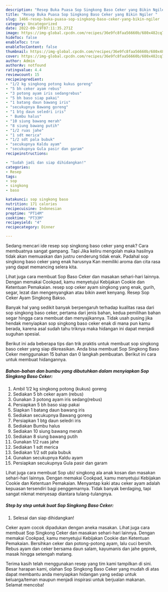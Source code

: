 ```yaml
---
description: "Resep Buka Puasa Sop Singkong Baso Ceker yang Bikin Ngiler "
title: "Resep Buka Puasa Sop Singkong Baso Ceker yang Bikin Ngiler "
slug: 1466-resep-buka-puasa-sop-singkong-baso-ceker-yang-bikin-ngiler
category: Uncategorized
date: 2022-09-19T07:11:35.271Z
image: https://img-global.cpcdn.com/recipes/36e9fc8faa56660b/680x482cq70/sop-singkong-baso-ceker-foto-resep-utama.jpg
hideToc: false
enableToc: true
enableTocContent: false
thumbnail: https://img-global.cpcdn.com/recipes/36e9fc8faa56660b/680x482cq70/sop-singkong-baso-ceker-foto-resep-utama.jpg
cover: https://img-global.cpcdn.com/recipes/36e9fc8faa56660b/680x482cq70/sop-singkong-baso-ceker-foto-resep-utama.jpg
author: Admin
authorAv: notfound
ratingvalue: 4.4
reviewcount: 15
recipeingredient:
- "1/2 kg singkong potong kukus goreng"
- "5 bh ceker ayam rebus"
- "3 potong ayam iris sedangrebus"
- "5 bh baso siap pakai"
- "1 batang daun bawang iris"
- "secukupnya Bawang goreng"
- "1 btg daun seledri iris"
- " Bumbu halus"
- "10 siung bawang merah"
- "8 siung bawang putih"
- "1/2 ruas jahe"
- "1 sdt merica"
- "1/2 sdt pala bubuk"
- "secukupnya Kaldu ayam"
- "secukupnya Gula pasir dan garam"
recipeinstructions:

- "Sudah jadi dan siap dihidangkan!"
categories:
- Resep
tags:
- sop
- singkong
- baso

katakunci: sop singkong baso 
nutrition: 171 calories
recipecuisine: Indonesian
preptime: "PT14M"
cooktime: "PT33M"
recipeyield: "4"
recipecategory: Dinner

---
```



Sedang mencari ide resep sop singkong baso ceker yang enak? Cara membuatnya sangat gampang. Tapi Jika keliru mengolah maka hasilnya tidak akan memuaskan dan justru cenderung tidak enak. Padahal sop singkong baso ceker yang enak harusnya Kan memiliki aroma dan cita rasa yang dapat memancing selera kita.


Lihat juga cara membuat Sop Baso Ceker dan masakan sehari-hari lainnya. Dengan memakai Cookpad, kamu menyetujui Kebijakan Cookie dan Ketentuan Pemakaian. resep sop ceker ayam singkong yang enak, gurih, segar, lezat dan mengenyangkan atau bikin awet kenyang. Resep Sop Ceker Ayam Singkong Bakso.

Banyak hal yang sedikit banyak berpengaruh terhadap kualitas rasa dari sop singkong baso ceker, pertama dari jenis bahan, kedua pemilihan bahan segar hingga cara membuat dan menyajikannya. Tidak usah pusing jika hendak menyiapkan sop singkong baso ceker enak di mana pun kamu berada, karena asal sudah tahu triknya maka hidangan ini dapat menjadi suguhan spesial.


Berikut ini ada beberapa tips dan trik praktis untuk membuat sop singkong baso ceker yang siap dikreasikan. Anda bisa membuat Sop Singkong Baso Ceker menggunakan 15 bahan dan 0 langkah pembuatan. Berikut ini cara untuk membuat hidangannya.

<!--inarticleads1-->

##### Bahan-bahan dan bumbu yang dibutuhkan dalam menyiapkan Sop Singkong Baso Ceker:

1. Ambil 1/2 kg singkong potong (kukus) goreng
1. Sediakan 5 bh ceker ayam (rebus)
1. Gunakan 3 potong ayam iris sedang(rebus)
1. Persiapkan 5 bh baso siap pakai
1. Siapkan 1 batang daun bawang iris
1. Sediakan secukupnya Bawang goreng
1. Persiapkan 1 btg daun seledri iris
1. Sediakan  Bumbu halus
1. Sediakan 10 siung bawang merah
1. Sediakan 8 siung bawang putih
1. Gunakan 1/2 ruas jahe
1. Sediakan 1 sdt merica
1. Sediakan 1/2 sdt pala bubuk
1. Gunakan secukupnya Kaldu ayam
1. Persiapkan secukupnya Gula pasir dan garam


Lihat juga cara membuat Sop ubi/ singkong ala anak kosan dan masakan sehari-hari lainnya. Dengan memakai Cookpad, kamu menyetujui Kebijakan Cookie dan Ketentuan Pemakaian. Menyantap kaki atau ceker ayam adalah kepuasan tersendiri bagi penggemarnya. Tidak banyak berdaging, tapi sangat nikmat menyesap diantara tulang-tulangnya. 

<!--inarticleads2-->

##### Step by step untuk buat Sop Singkong Baso Ceker:


1. Selesai dan siap dihidangkan!

Ceker ayam cocok dipadukan dengan aneka masakan. Lihat juga cara membuat Sop Singkong Ceker dan masakan sehari-hari lainnya. Dengan memakai Cookpad, kamu menyetujui Kebijakan Cookie dan Ketentuan Pemakaian. Bersihkan ceker dan potong-potong ayam, lalu cuci bersih. Rebus ayam dan ceker bersama daun salam, kayumanis dan jahe geprek, masak hingga setengah matang. 

Terima kasih telah menggunakan resep yang tim kami tampilkan di sini. Besar harapan kami, olahan Sop Singkong Baso Ceker yang mudah di atas dapat membantu anda menyiapkan hidangan yang sedap untuk keluarga/teman maupun menjadi inspirasi untuk berjualan makanan. Selamat mencoba!
